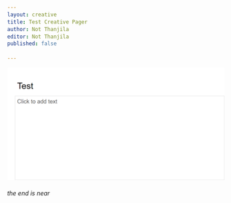 ```yaml
---
layout: creative
title: Test Creative Pager
author: Not Thanjila
editor: Not Thanjila
published: false

---
```

![](/uploads/delete.PNG)

###### the end is near